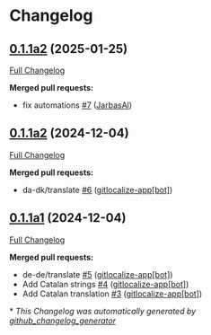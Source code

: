 # Changelog

## [0.1.1a2](https://github.com/OpenVoiceOS/ovos-skill-word-of-the-day/tree/0.1.1a2) (2025-01-25)

[Full Changelog](https://github.com/OpenVoiceOS/ovos-skill-word-of-the-day/compare/0.1.1a2...0.1.1a2)

**Merged pull requests:**

- fix automations [\#7](https://github.com/OpenVoiceOS/ovos-skill-word-of-the-day/pull/7) ([JarbasAl](https://github.com/JarbasAl))

## [0.1.1a2](https://github.com/OpenVoiceOS/ovos-skill-word-of-the-day/tree/0.1.1a2) (2024-12-04)

[Full Changelog](https://github.com/OpenVoiceOS/ovos-skill-word-of-the-day/compare/0.1.1a1...0.1.1a2)

**Merged pull requests:**

- da-dk/translate [\#6](https://github.com/OpenVoiceOS/ovos-skill-word-of-the-day/pull/6) ([gitlocalize-app[bot]](https://github.com/apps/gitlocalize-app))

## [0.1.1a1](https://github.com/OpenVoiceOS/ovos-skill-word-of-the-day/tree/0.1.1a1) (2024-12-04)

[Full Changelog](https://github.com/OpenVoiceOS/ovos-skill-word-of-the-day/compare/0.1.0...0.1.1a1)

**Merged pull requests:**

- de-de/translate [\#5](https://github.com/OpenVoiceOS/ovos-skill-word-of-the-day/pull/5) ([gitlocalize-app[bot]](https://github.com/apps/gitlocalize-app))
- Add Catalan strings [\#4](https://github.com/OpenVoiceOS/ovos-skill-word-of-the-day/pull/4) ([gitlocalize-app[bot]](https://github.com/apps/gitlocalize-app))
- Add Catalan translation [\#3](https://github.com/OpenVoiceOS/ovos-skill-word-of-the-day/pull/3) ([gitlocalize-app[bot]](https://github.com/apps/gitlocalize-app))



\* *This Changelog was automatically generated by [github_changelog_generator](https://github.com/github-changelog-generator/github-changelog-generator)*
